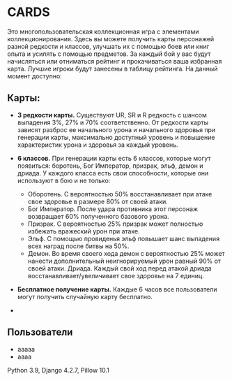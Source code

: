 # CARDS
Это многопользовательская коллекционная игра с элементами коллекционирования. Здесь вы можете получить карты персонажей разной редкости и классов, улучшать их с помощью боев или книг опыта и усилять с помощью предметов. За каждый бой у вас будут начисляться или отниматься рейтинг и прокачиваться ваша избранная карта. Лучшие игроки будут занесены в таблицу рейтинга. На данный момент доступно:

## Карты:
* **3 редкости карты.** Существуют UR, SR и R редкость с шансом выпадения 3%, 27% и 70% соответственно. От редкости карты зависят разброс ее начального урона и начального здоровья при генерации карты, максимально доступный уровень и повышение характеристик урона и здоровья за каждый уровень.

* **6 классов.** При генерации карты есть 6 классов, которые могут появиться: боротень, Бог Император, призрак, эльф, демон и дриада. У каждого класса есть свои способности, которые они используют в бою и не только:
	- Оборотень. С вероятностью 50% восстанавливает при атаке свое здоровье в размере 80% от своей атаки.
	- Бог Император. После удара противника этот персонаж возвращает 60% полученного базового урона.
	- Призрак. С вероятностью 25% призрак может полностью избежать вражеский урон при атаке.
	- Эльф. С помощью провиденья эльф повышает шанс выпадения всех наград после битвы на 50%.
	- Демон. Во время своего хода демон с вероятностью 25% может нанести дополнительный неигнорируемый урон равный 90% от своей атаки.
	Дриада. Каждый свой ход перед атакой дриада восстанавливает/увеличивает свое здоровье на 7 единиц.

* **Бесплатное получение карты.** Каждые 6 часов все пользователи могут получить случайную карту бесплатно. 

* 

## Пользователи
* ааааа
* аааа

Python 3.9, Django 4.2.7, Pillow 10.1
